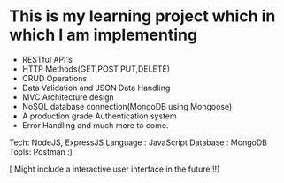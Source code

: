This is my learning project which in which I am implementing
=
- RESTful API's
- HTTP Methods(GET,POST,PUT,DELETE)
- CRUD Operations
- Data Validation and JSON Data Handling
- MVC Architecture design
- NoSQL database connection(MongoDB using Mongoose)
- A production grade Authentication system
- Error Handling 
and much more to come.

Tech: NodeJS, ExpressJS
Language : JavaScript
Database : MongoDB
Tools: Postman :)

[ Might include a interactive user interface in the future!!!]